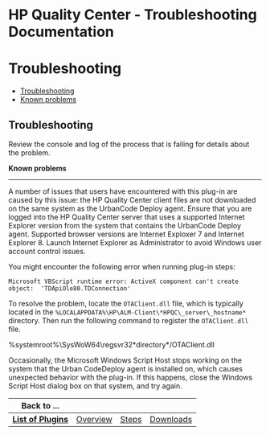 
HP Quality Center - Troubleshooting Documentation
=================================================

# Troubleshooting



* [Troubleshooting](#trouble)
* [Known problems](#known_problems)


 


**Troubleshooting**
-------------------




Review the console and log of the process that is failing for details about the problem.



 


**Known problems**

------------------



A number of issues that users have encountered with this plug-in are caused by this issue: the HP 
Quality Center client files are not downloaded on the same system as the UrbanCode Deploy agent. Ensure that you are 
logged into the HP Quality Center server that uses a supported Internet Explorer version from the system that contains 
the UrbanCode Deploy agent. Supported browser versions are Internet Exploxer 7 and Internet Explorer 8. Launch Internet 
Explorer as Administrator to avoid Windows user account control issues.




You might encounter the following error when
 running plug-in steps:  

`Microsoft VBScript runtime error: ActiveX component can't create object: 
'TDApiOle80.TDConnection'`


To resolve the problem, locate the `OTAClient.dll` file, which is typically located in the 
`%LOCALAPPDATA%\HP\ALM-Client\*HPQC\_server\_hostname*` directory. Then run the following command to register the 
`OTAClient.dll` file.  

%systemroot%\SysWoW64\regsvr32\*directory*/OTAClient.dll




Occasionally, the Microsoft 
Windows Script Host stops working on the system that the Urban CodeDeploy agent is installed on, which causes unexpected
 behavior with the plug-in. If this happens, close the Windows Script Host dialog box on that system, and try again.




|Back to ...||||
| :---: | :---: | :---: | :---: |
|[**List of Plugins**](../../index.md)|[Overview](./overview.md)|[Steps](./steps.md)|[Downloads](./downloads.md)|
